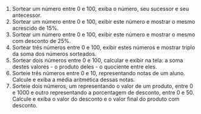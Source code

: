 1. Sortear um número entre 0 e 100, exiba o número, seu sucessor e seu antecessor.
2. Sortear um número entre 0 e 100, exibir este número e mostrar o mesmo acrescido de 15%.
3. Sortear um número entre 0 e 100, exibir este número e mostrar o mesmo com desconto de
25%.
4. Sortear três números entre 0 e 100, exibir estes números e mostrar triplo da soma dos
números sorteados.
5. Sortear dois números entre 0 e 100, calcular e exibir na tela: a soma destes valores - o
produto deles - o quociente entre eles.
6. Sorteie três números entre 0 e 10, representando notas de um aluno. Calcule e exiba a média
aritmética dessas notas.
7. Sorteie dois números, um representando o valor de um produto, entre 0 e 1000 e outro
representando a porcentagem de desconto, entre 0 e 50. Calcule e exiba o valor do desconto e
o valor final do produto com desconto.
